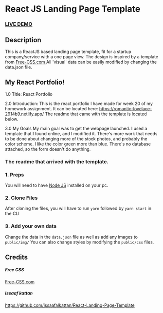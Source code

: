 # React JS Landing Page Template


### <a href="https://react-landing-page-template.herokuapp.com">LIVE DEMO</a> 

## Description
This is a ReactJS based landing page template, fit for a startup company/service with a one page view. The design is inspired by a template from <a href="https://www.free-css.com/assets/files/free-css-templates/preview/page234/interact/">Free-CSS.com </a>
All 'visual' data can be easily modified by changing the data.json file.

## My React Portfolio!

1.0 Title:
    React Portfolio

2.0 Introduction:
    This is the react portfolio I have made for week 20 of my homework assignment. It can be located here: https://romantic-lovelace-2914b9.netlify.app/ 
    The readme that came with the template is located below.

3.0 My Goals
    My main goal was to get the webpage launched. I used a template that I found online, and I modified it. There's more work that needs to be done about changing more of the stock photos, and probably the color scheme. I like the color green more than blue. There's no database attached, so the form doesn't do anything.



### The readme that arrived with the template.    
    
### 1. Preps
You will need to have <a href="https://nodejs.org/">Node JS</a> installed on your pc. 

### 2. Clone Files
After cloning the files, you will have to run ```yarn``` followed by ```yarn start``` in the CLI
### 3. Add your own data 
Change the data in the ```data.json``` file as well as add any images to ```public/img/```
You can also change styles by modifying the ```public/css``` files.


## Credits
##### Free CSS 
<a href="https://www.free-css.com/assets/files/free-css-templates/preview/page234/interact/">Free-CSS.com </a>

##### Issaaf kattan

https://github.com/issaafalkattan/React-Landing-Page-Template
